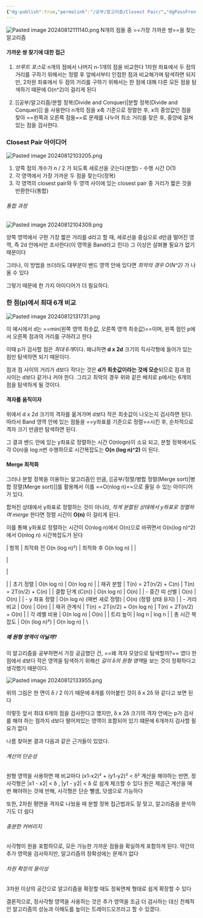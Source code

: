 ```yaml
---
{"dg-publish":true,"permalink":"/공부/알고리즘/Closest Pair/","dgPassFrontmatter":true}
---
```



![Pasted image 20240812111140.png](/img/user/%EC%B2%A8%EB%B6%80%ED%8C%8C%EC%9D%BC/Pasted%20image%2020240812111140.png)
N개의 점들 중 ==가장 가까운 쌍==을 찾는 알고리즘

#### 가까운 쌍 찾기에 대한 접근
1) *브루트 포스*로 n개의 점에서 나머지 n-1개의 점을 비교한다
   1차원 좌표에서 두 점의 거리를 구하기 위해서는 정렬 후 앞에서부터 인접한 점과 비교해가며 탐색하면 되지만, 
	2차원 좌표에서 두 점의 거리를 구하기 위해서는 한 점에 대해 다른 모든 점을 탐색하기 때문에 O(n^2)이 걸리게 된다
	
2) [[공부/알고리즘/분할 정복(Divide and Conquer)\|분할 정복(Divide and Conquer)]] 을 사용한다
   n개의 점을 x축 기준으로 정렬한 후, x의 중앙값인 점을 찾아 ==왼쪽과 오른쪽 점들==로 문제를 나누어 최소 거리를 찾은 후, 중앙에 걸쳐있는 점을 검사한다.

### Closest Pair 아이디어
![Pasted image 20240812103205.png](/img/user/%EC%B2%A8%EB%B6%80%ED%8C%8C%EC%9D%BC/Pasted%20image%2020240812103205.png)
1) 양쪽 점의 개수가 n / 2 가 되도록 세로선을 긋는다(분할) - 수행 시간 O(1)
2) 각 영역에서 가장 가까운 두 점을 찾는다(정복)
3) 각 영역의 closest pair와 두 영역 사이에 있는 closest pair 중 거리가 짧은 것을 반환한다(통합)

###### 통합 과정
![Pasted image 20240812104309.png](/img/user/%EC%B2%A8%EB%B6%80%ED%8C%8C%EC%9D%BC/Pasted%20image%2020240812104309.png)

양쪽 영역에서 구한 가장 짧은 거리를 d라고 할 때,
세로선을 중심으로 d만큼 떨어진 영역, 즉 2d 안에서만 조사한다(이 영역을 Band라고 힌다)
그 이상은  살펴볼 필요가 없기 때문이다

그러나, 이 방법을 쓰더라도 대부분이 밴드 영역 안에 있다면 *최악의 경우 O(N^2)* 가 나올 수 있다

그렇기 때문에 한 가지 아이디어가 더 필요하다. 

### 한 점(p)에서 최대 6개 비교

![Pasted image 20240812131731.png](/img/user/%EC%B2%A8%EB%B6%80%ED%8C%8C%EC%9D%BC/Pasted%20image%2020240812131731.png)

이 예시에서 d는 ==min(왼쪽 영역 최솟값, 오른쪽 영역 최솟값)==이며, 왼쪽 점인 p에서 오른쪽 점과의 거리를 구하려고 한다

이때 p가 검사할 점은 *최대 6개*이다. 
왜냐하면 **d x 2d** 크기의 직사각형에 들어가 있는 점만 탐색하면 되기 때문이다.

점과 점 사이의 거리가 d보다 작다는 것은 **d가 최솟값이라는 것에 모순**되므로 점과 점 사이는 d보다 같거나 커야 한다. 그리고 최악의 경우 위와 같은 배치로 p에서는 6개의 점을 탐색하게 될 것이다.

#### 격자를 움직이자

위에서 d x 2d 크기의 격자를 옮겨가며 d보다 작은 최솟값이 나오는지 검사하면 된다.
따라서 Band 영역 안에 있는 점들을 ==y좌표를 기준으로 정렬==시킨 후, 순차적으로 격자 크기 만큼만 탐색하면 된다.

그 결과 밴드 안에 있는 y좌표로 정렬하는 시간 O(nlogn)이 소요 되고, 분할 정복에서도 각 O(n)을 log n번 수행하므로 시간복잡도는 **O(n (log n)^2)** 이 된다.

#### Merge 최적화

그러나 분할 정복을 이용하는 알고리즘인 만큼, [[공부/정렬/병합 정렬(Merge sort)\|병합 정렬(Merge sort)]]를 활용해서 이를 ==O(nlog n)==으로 줄일 수 있는 아이디어가 있다.

합쳐진 상태에서 y좌표로 정렬하는 것이 아니라, *작게 분할된 상태에서 y좌표로 정렬하며 merge* 한다면 정렬 시간이 **O(n)** 이 걸리게 된다.

이를 통해 y좌표로 정렬하는 시간이 O(nlog n)에서 O(n)으로 바뀌면서 O(n(log n)^2) 에서 O(nlog n) 시간복잡도가 된다

| 항목           | 최적화 전 O(n (log n)²)         | 최적화 후 O(n log n)      |
| 

 | 

 | 

 |
| 초기 정렬        | O(n log n)                  | O(n log n)            |
| 재귀 분할        | T(n) = 2T(n/2) + C(n)       | T(n) = 2T(n/2) + C(n) |
| 결합 단계 (C(n)) | O(n log n)                  | O(n)                  |
| - 중간 띠 선별    | O(n)                        | O(n)                  |
| - y 좌표 정렬    | O(n log n) (매번 새로 정렬)       | O(n) (정렬 상태 유지)       |
| - 거리 비교      | O(n)                        | O(n)                  |
| 재귀 관계식       | T(n) = 2T(n/2) + O(n log n) | T(n) = 2T(n/2) + O(n) |
| 각 레벨 비용      | O(n log n)                  | O(n)                  |
| 트리 높이        | log n                       | log n                 |
| 총 시간 복잡도     | O(n (log n)²)               | O(n log n)            |
\
##### 왜 원형 영역이 아닐까?

이 알고리즘을 공부하면서 가장 궁금했던 건, ==왜 격자 모양으로 탐색할까?== 였다
한 점에서 d보다 작은 영역을 탐색하기 위해선 *길이 δ의 원형 영역*을 보는 것이 정확하다고 생각했기 때문이다.

![Pasted image 20240812133955.png](/img/user/%EC%B2%A8%EB%B6%80%ED%8C%8C%EC%9D%BC/Pasted%20image%2020240812133955.png)

위의 그림은 한 면이 δ / 2 이기 때문에 8개를 이어붙인 것이 δ x 2δ 와 같다고 보면 된다

이렇듯 앞서 최대 6개의 점을 검사한다고 했지만, δ x 2δ 크기의 격자 안에는 p가 검사를 해야 하는 점까지 d보다 떨어져있는 영역이 포함되어 있기 떄문에 6개까지 검사할 필요가 없다

나름 찾아본 결과 다음과 같은 근거들이 있었다.

###### 계산의 단순성
원형 영역을 사용하면 매 비교마다 (x1-x2)² + (y1-y2)² < δ² 계산을 해야하는 반면, 정사각형은 |x1 - x2| < δ , |y1 - y2| < δ 로 쉽게 체크할 수 있다
원은 제곱근 계산을 매번 해야하는 것에 반해, 사각형은 단순 뺄셈, 덧셈으로 가능하다

또한, 2차원 평면을 격자로 나눴을 때 분할 정복 접근법과도 잘 맞고, 알고리즘을 분석하기도 더 쉽다
###### 충분한 커버리지
사각형이 원을 포함하므로, 모든 가능한 가까운 점들을  확실하게 포함하게 된다.
약간의 추가 영역을 검사하지만, 알고리즘의 정확성에는 문제가 없다
###### 차원 확장의 용이성
3차원 이상의 공간으로 알고리즘을 확장할 때도 정육면체 형태로 쉽게 확장할 수 있다

결론적으로, 정사각형 영역을 사용하는 것은 추가 영역을 조금 더 검사하는 대신 전체적인 알고리즘의 성능과 이해도를 높이는 트레이드오프라고 할 수 있겠다.